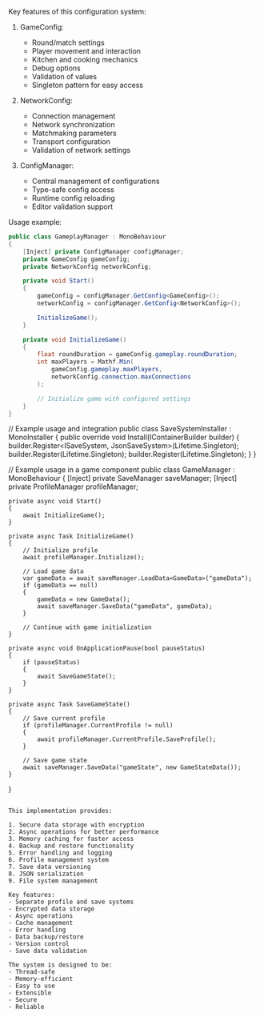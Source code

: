 Key features of this configuration system:

1. GameConfig:

   - Round/match settings
   - Player movement and interaction
   - Kitchen and cooking mechanics
   - Debug options
   - Validation of values
   - Singleton pattern for easy access

2. NetworkConfig:

   - Connection management
   - Network synchronization
   - Matchmaking parameters
   - Transport configuration
   - Validation of network settings

3. ConfigManager:
   - Central management of configurations
   - Type-safe config access
   - Runtime config reloading
   - Editor validation support

Usage example:

```csharp
public class GameplayManager : MonoBehaviour
{
    [Inject] private ConfigManager configManager;
    private GameConfig gameConfig;
    private NetworkConfig networkConfig;

    private void Start()
    {
        gameConfig = configManager.GetConfig<GameConfig>();
        networkConfig = configManager.GetConfig<NetworkConfig>();

        InitializeGame();
    }

    private void InitializeGame()
    {
        float roundDuration = gameConfig.gameplay.roundDuration;
        int maxPlayers = Mathf.Min(
            gameConfig.gameplay.maxPlayers,
            networkConfig.connection.maxConnections
        );

        // Initialize game with configured settings
    }
}
```

// Example usage and integration
public class SaveSystemInstaller : MonoInstaller
{
public override void Install(IContainerBuilder builder)
{
builder.Register<ISaveSystem, JsonSaveSystem>(Lifetime.Singleton);
builder.Register<SaveManager>(Lifetime.Singleton);
builder.Register<ProfileManager>(Lifetime.Singleton);
}
}

// Example usage in a game component
public class GameManager : MonoBehaviour
{
[Inject] private SaveManager saveManager;
[Inject] private ProfileManager profileManager;

    private async void Start()
    {
        await InitializeGame();
    }

    private async Task InitializeGame()
    {
        // Initialize profile
        await profileManager.Initialize();

        // Load game data
        var gameData = await saveManager.LoadData<GameData>("gameData");
        if (gameData == null)
        {
            gameData = new GameData();
            await saveManager.SaveData("gameData", gameData);
        }

        // Continue with game initialization
    }

    private async void OnApplicationPause(bool pauseStatus)
    {
        if (pauseStatus)
        {
            await SaveGameState();
        }
    }

    private async Task SaveGameState()
    {
        // Save current profile
        if (profileManager.CurrentProfile != null)
        {
            await profileManager.CurrentProfile.SaveProfile();
        }

        // Save game state
        await saveManager.SaveData("gameState", new GameStateData());
    }

}

```

This implementation provides:

1. Secure data storage with encryption
2. Async operations for better performance
3. Memory caching for faster access
4. Backup and restore functionality
5. Error handling and logging
6. Profile management system
7. Save data versioning
8. JSON serialization
9. File system management

Key features:
- Separate profile and save systems
- Encrypted data storage
- Async operations
- Cache management
- Error handling
- Data backup/restore
- Version control
- Save data validation

The system is designed to be:
- Thread-safe
- Memory-efficient
- Easy to use
- Extensible
- Secure
- Reliable
```
